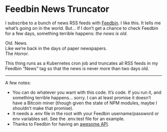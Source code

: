 # Feedbin News Truncator
I subscribe to a bunch of news RSS feeds with [Feedbin](https://feedbin.com). I like this. It tells me what’s going on in the world. But… if I don’t get a chance to check Feedbin for a few days, something terrible happens: *the news is old*.

Old. News.  
Like we’re back in the days of paper newspapers.  
The *Horror*.  

This thing runs as a Kubernetes cron job and truncates all RSS feeds in my Feedbin “News” tag so that the news is never more than two days old.

---

A few notes:

* You can do whatever you want with this code. It’s code. If you run it, and something terrible happens… sorry. I can at least promise it doesn’t have a Bitcoin miner (though given the state of NPM modules, maybe I shouldn’t make that promise).
* It needs a .env file in the root with your Feedbin username/password or env variables set. See the .env.test file for an example.
* Thanks to Feedbin for having an [awesome API](https://github.com/feedbin/feedbin-api).
